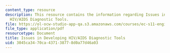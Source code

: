 ```yaml
---
content_type: resource
description: This resource contains the information regarding Issues in Developing
  HIV/AIDS Diagnostic Tools.
file: https://ol-ocw-studio-app-qa.s3.amazonaws.com/courses/ec-s11-engineering-capacity-in-community-based-healthcare-fall-2005/3045ca3470ca437138778d0a77d46a03_MITEC_S11F05_hw2_b.pdf
file_type: application/pdf
resourcetype: Document
title: Issues in Developing HIV/AIDS Diagnostic Tools
uid: 3045ca34-70ca-4371-3877-8d0a77d46a03
---
```

